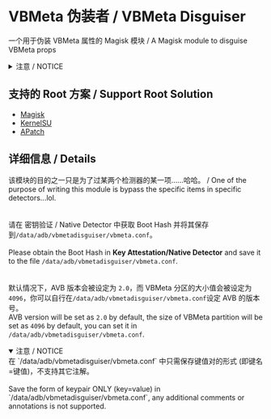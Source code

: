 # VBMeta 伪装者 / VBMeta Disguiser

一个用于伪装 VBMeta 属性的 Magisk 模块
/ A Magisk module to disguise VBMeta props

<details>
<summary>注意 / NOTICE</summary>
该 Magisk 模块仅能在已解锁 Bootloader 的设备上使用，并且需要特定的 Root 模块管理器 (Magisk、KernelSU、APatch)。
如果你没有 Root 甚至没有解锁 Bootloader，那么该 Magisk 模块无法在你的设备上工作。
This Magisk required devices with unlocked BootLoader and specific Root Modules Manager (Magisk/KernelSU/APatch).
This Magisk module WILL NOT be able to work if your device doesn't get root access or even unlock BootLoader.
</details>

## 支持的 Root 方案 / Support Root Solution

- [Magisk](https://github.com/topjohnwu/Magisk)
- [KernelSU](https://github.com/tiann/KernelSU)
- [APatch](https://github.com/bmax121/APatch)

## 详细信息 / Details

该模块的目的之一只是为了过某两个检测器的某一项……哈哈。 / One of the purpose of writing this module is bypass the specific items in specific detectors...lol.
<br><br><br>
请在 密钥验证 / Native Detector 中获取 Boot Hash 并将其保存到`/data/adb/vbmetadisguiser/vbmeta.conf`。<br><br>
Please obtain the Boot Hash in **Key Attestation/Native Detector** and save it to the file `/data/adb/vbmetadisguiser/vbmeta.conf`. <br><br><br>
默认情况下，AVB 版本会被设定为 `2.0`，而 VBMeta 分区的大小值会被设定为 `4096`，你可以自行在`/data/adb/vbmetadisguiser/vbmeta.conf`设定 AVB 的版本号。<br>
AVB version will be set as `2.0` by default, the size of VBMeta partition will be set as `4096` by default, you can set it in `/data/adb/vbmetadisguiser/vbmeta.conf`.


<details open>
<summary>注意 / NOTICE</summary>
在 `/data/adb/vbmetadisguiser/vbmeta.conf` 中只需保存键值对的形式 (即键名=键值)，不支持其它注解。<br><br>
Save the form of keypair ONLY (key=value) in `/data/adb/vbmetadisguiser/vbmeta.conf`, any additional comments or annotations is not supported.
</details>
